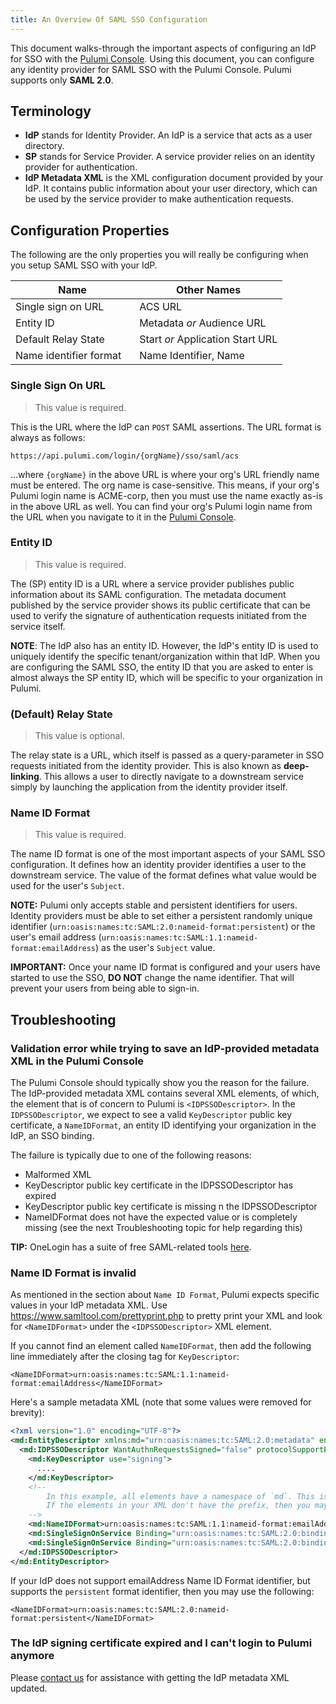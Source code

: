 ```yaml
---
title: An Overview Of SAML SSO Configuration
---
```


This document walks-through the important aspects of configuring an IdP for SSO with the [Pulumi Console](https://app.pulumi.com). Using this document, you can configure any identity provider for SAML SSO with the Pulumi Console. Pulumi supports only **SAML 2.0**.

## Terminology

* **IdP** stands for Identity Provider. An IdP is a service that acts as a user directory.
* **SP** stands for Service Provider. A service provider relies on an identity provider for authentication.
* **IdP Metadata XML** is the XML configuration document provided by your IdP. It contains public information about your user directory,
which can be used by the service provider to make authentication requests.

## Configuration Properties

The following are the only properties you will really be configuring when you setup SAML SSO with your IdP.

| Name | Other Names |
|------| ---------- |
| Single sign on URL | ACS URL |
| Entity ID | Metadata _or_ Audience URL |
| Default Relay State | Start _or_ Application Start URL |
| Name identifier format &nbsp;&nbsp;| Name Identifier, Name |

### Single Sign On URL
> This value is required.

This is the URL where the IdP can `POST` SAML assertions. The URL format is always as follows:

`https://api.pulumi.com/login/{orgName}/sso/saml/acs`

...where `{orgName}` in the above URL is where your org's URL friendly name must be entered. The org name is case-sensitive.
This means, if your org's Pulumi login name is ACME-corp, then you must use the name exactly as-is in the above URL as well.
You can find your org's Pulumi login name from the URL when you navigate to it in the [Pulumi Console](https://app.pulumi.com).

### Entity ID
> This value is required.

The (SP) entity ID is a URL where a service provider publishes public information about its SAML configuration. The metadata document published by the service provider shows its public certificate that can be used to verify the signature of authentication requests initiated from the service itself.

**NOTE**: The IdP also has an entity ID. However, the IdP's entity ID is used to uniquely identify the specific tenant/organization within that IdP. When you are configuring the SAML SSO, the entity ID that you are asked to enter is almost always the SP entity ID, which will be specific to your organization in Pulumi.

### (Default) Relay State
> This value is optional.

The relay state is a URL, which itself is passed as a query-parameter in SSO requests initiated from the identity provider. This is also known as **deep-linking**. This allows a user to directly navigate to a downstream service simply by launching the application from the identity provider itself.

### Name ID Format
> This value is required.

The name ID format is one of the most important aspects of your SAML SSO configuration. It defines how an identity provider identifies a user to the downstream service. The value of the format defines what value would be used for the user's `Subject`.

**NOTE:** Pulumi only accepts stable and persistent identifiers for users. Identity providers must be able to set either a persistent randomly unique identifier (`urn:oasis:names:tc:SAML:2.0:nameid-format:persistent`) or the user's email address (`urn:oasis:names:tc:SAML:1.1:nameid-format:emailAddress`) as the user's `Subject` value.

**IMPORTANT:** Once your name ID format is configured and your users have started to use the SSO, **DO NOT** change the name identifier. That will prevent your users from being able to sign-in.

## Troubleshooting

### Validation error while trying to save an IdP-provided metadata XML in the Pulumi Console

The Pulumi Console should typically show you the reason for the failure. The IdP-provided metadata XML
contains several XML elements, of which, the element that is of concern to Pulumi is `<IDPSSODescriptor>`. In the `IDPSSODescriptor`, we expect to see a valid `KeyDescriptor` public key certificate, a `NameIDFormat`, an entity ID identifying your organization in the IdP, an SSO binding.

The failure is typically due to one of the following reasons: 

- Malformed XML
- KeyDescriptor public key certificate in the IDPSSODescriptor has expired
- KeyDescriptor public key certificate is missing n the IDPSSODescriptor
- NameIDFormat does not have the expected value or is completely missing (see the next Troubleshooting topic for help regarding this)

**TIP:** OneLogin has a suite of free SAML-related tools [here](https://www.samltool.com/prettyprint.php).

### Name ID Format is invalid

As mentioned in the section about `Name ID Format`, Pulumi expects specific values in your IdP metadata XML.
Use https://www.samltool.com/prettyprint.php to pretty print your XML and look for `<NameIDFormat>` under the `<IDPSSODescriptor>` XML element.

If you cannot find an element called `NameIDFormat`, then add the following line immediately after the closing tag for `KeyDescriptor`:

`<NameIDFormat>urn:oasis:names:tc:SAML:1.1:nameid-format:emailAddress</NameIDFormat>`

Here's a sample metadata XML (note that some values were removed for brevity):

```xml
<?xml version="1.0" encoding="UTF-8"?>
<md:EntityDescriptor xmlns:md="urn:oasis:names:tc:SAML:2.0:metadata" entityID="....">
  <md:IDPSSODescriptor WantAuthnRequestsSigned="false" protocolSupportEnumeration="urn:oasis:names:tc:SAML:2.0:protocol">
    <md:KeyDescriptor use="signing">
      ....
    </md:KeyDescriptor>
    <!--
        In this example, all elements have a namespace of `md`. This is why the NameIDFormat has a prefix of `md:`.
        If the elements in your XML don't have the prefix, then you may skip that.
    -->
    <md:NameIDFormat>urn:oasis:names:tc:SAML:1.1:nameid-format:emailAddress</md:NameIDFormat>
    <md:SingleSignOnService Binding="urn:oasis:names:tc:SAML:2.0:bindings:HTTP-POST" Location="...."/>
    <md:SingleSignOnService Binding="urn:oasis:names:tc:SAML:2.0:bindings:HTTP-Redirect" Location="...."/>
  </md:IDPSSODescriptor>
</md:EntityDescriptor>
```

If your IdP does not support emailAddress Name ID Format identifier, but supports the `persistent` format identifier, then you may use the following:

`<NameIDFormat>urn:oasis:names:tc:SAML:2.0:nameid-format:persistent</NameIDFormat>`

### The IdP signing certificate expired and I can't login to Pulumi anymore

Please [contact us](https://www.pulumi.com/about/#contact-us) for assistance with getting the IdP metadata XML updated.
